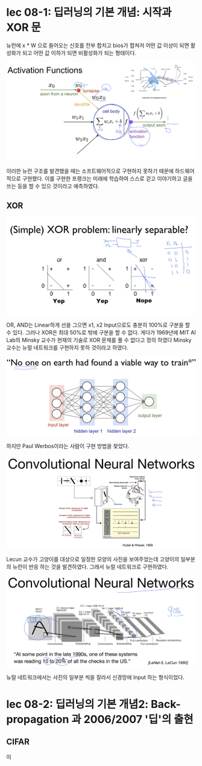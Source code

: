 # lec 08-1: 딥러닝의 기본 개념: 시작과 XOR 문
뉴런에 x * W 으로 들어오는 신호를 전부 합치고 bios가 합쳐저 어떤 값 이상이 되면 활성화가 되고 어떤 값 이하가 되면 비활성화가 되는 형태이다.

![](https://raw.githubusercontent.com/MoDeep/1st-Grade-Study/master/Summaries/Donggeun/Tensorflow%20Tutorial%20Labs/ML%20lab8%20Image/Image1.png)

이러한 뉴런 구조를 발견했을 때는 소프트웨어적으로 구현하지 못하기 때문에 하드웨어적으로 구현했다. 이를 구현한 프랭크는 미래에 학습하여 스스로 걷고 이야기하고 글을 쓰는 등을 할 수 있으 것이라고 예측하였다.

## XOR

![](https://raw.githubusercontent.com/MoDeep/1st-Grade-Study/master/Summaries/Donggeun/Tensorflow%20Tutorial%20Labs/ML%20lab8%20Image/Image2.png)

OR, AND는  Linear하게 선을 그으면 x1, x2 Input으로도 충분히 100%로 구분을 할 수 있다. 그러나 XOR은 최대 50%로 밖에 구분을 할 수 없다. 게다가 1969년에 MIT AI Lab의 Minsky 교수가 현재의 기술로 XOR 문제를 풀 수 없다고 정의 하였다
Minsky 교수는 뉴럴 네트워크를 구현하지 못하 것이라고 하였다.

![](https://raw.githubusercontent.com/MoDeep/1st-Grade-Study/master/Summaries/Donggeun/Tensorflow%20Tutorial%20Labs/ML%20lab8%20Image/Image3.png)

하지만 Paul Werbos이라는 사람이 구현 방법을 찾았다.

![](https://raw.githubusercontent.com/MoDeep/1st-Grade-Study/master/Summaries/Donggeun/Tensorflow%20Tutorial%20Labs/ML%20lab8%20Image/Image4.png)

Lecun 교수가 고양이를 대상으로 일정한 모양의 사진을 보여주었는데 고양이의 일부분의 뉴런이 반응 하는 것을 발견하였다. 그래서 뉴럴 네트워크로 구현하였다.

![](https://raw.githubusercontent.com/MoDeep/1st-Grade-Study/master/Summaries/Donggeun/Tensorflow%20Tutorial%20Labs/ML%20lab8%20Image/Image5.png)

뉴럴 네트워크에서는 사진의 일부분 씩을 잘라서 신경망에 Input 하는 형식이었다.

# lec 08-2: 딥러닝의 기본 개념2: Back-propagation 과 2006/2007 '딥'의 출현

## CIFAR
이
